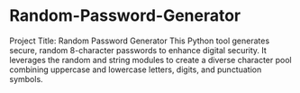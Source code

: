 # Random-Password-Generator
Project Title: Random Password Generator This Python tool generates secure, random 8-character passwords to enhance digital security. It leverages the random and string modules to create a diverse character pool combining uppercase and lowercase letters, digits, and punctuation symbols. 
